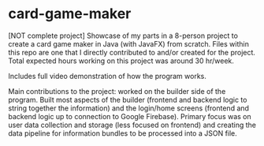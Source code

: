 # card-game-maker

[NOT complete project] Showcase of my parts in a 8-person project to create a card game maker in Java (with JavaFX) from scratch. Files within this repo are one that I directly contributed to and/or created for the project. Total expected hours working on this project was around 30 hr/week. 

Includes full video demonstration of how the program works. 

Main contributions to the project: worked on the builder side of the program. Built most aspects of the builder (frontend and backend logic to string together the information) and the login/home screens (frontend and backend logic up to connection to Google Firebase). Primary focus was on user data collection and storage (less focused on frontend) and creating the data pipeline for information bundles to be processed into a JSON file. 